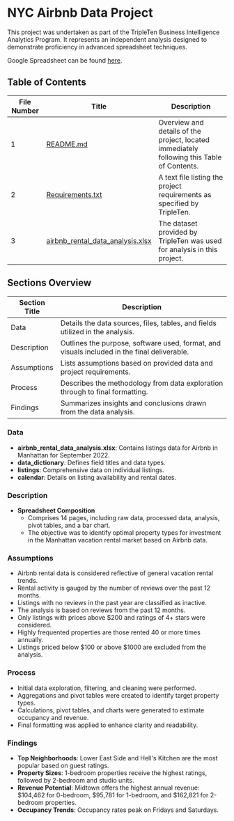 # NYC Airbnb Data Project

This project was undertaken as part of the TripleTen Business Intelligence Analytics Program. It represents an independent analysis designed to demonstrate proficiency in advanced spreadsheet techniques.

Google Spreadsheet can be found [here](https://docs.google.com/spreadsheets/d/1p_Kzi_nQm_rGAMG__Etf9QxsiY51geZq1Nq6njKEMlw/edit?gid=993121668#gid=993121668).

## Table of Contents

| File Number | Title             | Description                                                                                                     |
|-------------|-------------------|-----------------------------------------------------------------------------------------------------------------|
| 1           | [README.md](README.md)        | Overview and details of the project, located immediately following this Table of Contents.          |
| 2           | [Requirements.txt](Requirements.txt)  | A text file listing the project requirements as specified by TripleTen.                     |
| 3           | [airbnb_rental_data_analysis.xlsx](airbnb_rental_data_analysis.xlsx)  | The dataset provided by TripleTen was used for analysis in this project.   |

## Sections Overview

| Section Title | Description                                                                                |
|---------------|--------------------------------------------------------------------------------------------------------------------------------------------------|
| Data          | Details the data sources, files, tables, and fields utilized in the analysis.                                                                    |
| Description   |Outlines the purpose, software used, format, and visuals included in the final deliverable.   |
| Assumptions   |Lists assumptions based on provided data and project requirements.|
| Process       | Describes the methodology from data exploration through to final formatting.    |
| Findings      | Summarizes insights and conclusions drawn from the data analysis.    |

### Data

- **airbnb_rental_data_analysis.xlsx**:  Contains listings data for Airbnb in Manhattan for September 2022.
- **data_dictionary**: Defines field titles and data types.
- **listings**: Comprehensive data on individual listings.
- **calendar**: Details on listing availability and rental dates.

### Description

- **Spreadsheet Composition**
  - Comprises 14 pages, including raw data, processed data, analysis, pivot tables, and a bar chart.
  - The objective was to identify optimal property types for investment in the Manhattan vacation rental market based on Airbnb data.

### Assumptions

- Airbnb rental data is considered reflective of general vacation rental trends.
- Rental activity is gauged by the number of reviews over the past 12 months.
- Listings with no reviews in the past year are classified as inactive.
- The analysis is based on reviews from the past 12 months.
- Only listings with prices above $200 and ratings of 4+ stars were considered.
- Highly frequented properties are those rented 40 or more times annually.
- Listings priced below $100 or above $1000 are excluded from the analysis.

### Process

- Initial data exploration, filtering, and cleaning were performed.
- Aggregations and pivot tables were created to identify target property types.
- Calculations, pivot tables, and charts were generated to estimate occupancy and revenue.
- Final formatting was applied to enhance clarity and readability.

### Findings

- **Top Neighborhoods**: Lower East Side and Hell's Kitchen are the most popular based on guest ratings.
- **Property Sizes**: 1-bedroom properties receive the highest ratings, followed by 2-bedroom and studio units.
- **Revenue Potential**: Midtown offers the highest annual revenue: $104,462 for 0-bedroom, $95,781 for 1-bedroom, and $162,821 for 2-bedroom properties.
- **Occupancy Trends**: Occupancy rates peak on Fridays and Saturdays.

